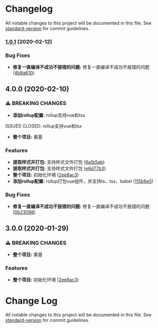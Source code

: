 # Changelog

All notable changes to this project will be documented in this file. See [standard-version](https://github.com/conventional-changelog/standard-version) for commit guidelines.

### [1.0.1](https://github.com/BengBu-YueZhang/custom-vue-ssr/compare/v4.0.0...v1.0.1) (2020-02-12)


### Bug Fixes

* **修复一直编译不成功不报错的问题:** 修复一直编译不成功不报错的问题 ([4b8a610](https://github.com/BengBu-YueZhang/custom-vue-ssr/commit/4b8a610ef0d38365fef9fbcd4e1ffe03dd753c0d))

## 4.0.0 (2020-02-10)


### ⚠ BREAKING CHANGES

* **添加rollup配置:** rollup支持vue和tsx

ISSUES CLOSED: rollup支持vue和tsx
* **整个项目:** 奠基

### Features

* **提取样式并打包:** 支持样式文件打包 ([6a1b5ab](https://github.com/SkyBlueFeet/skyui/commit/6a1b5ab174a97217a5f0fb7120cd579c91457f11))
* **提取样式并打包:** 支持样式文件打包 ([e6d77b3](https://github.com/SkyBlueFeet/skyui/commit/e6d77b3d9d67b36536bc4ebbd64440481ad53769))
* **整个项目:** 初始化环境 ([2ee8ac3](https://github.com/SkyBlueFeet/skyui/commit/2ee8ac35fe438e087eb1d599d92a9c9d772d9598))
* **添加rollup配置:** rollup打包vue组件，并支持ts、tsx、babel ([115b6e5](https://github.com/SkyBlueFeet/skyui/commit/115b6e5e69a306302c3f3c1119879a266193499d))


### Bug Fixes

* **修复一直编译不成功不报错的问题:** 修复一直编译不成功不报错的问题 ([0b23098](https://github.com/SkyBlueFeet/skyui/commit/0b230983ecc9aaa8b0167dea387aad7ecb594718))

## 3.0.0 (2020-01-29)


### ⚠ BREAKING CHANGES

* **整个项目:** 奠基

### Features

* **整个项目:** 初始化环境 ([2ee8ac3](https://github.com/SkyBlueFeet/skyui/commit/2ee8ac35fe438e087eb1d599d92a9c9d772d9598))

# Change Log

All notable changes to this project will be documented in this file. See [standard-version](https://github.com/conventional-changelog/standard-version) for commit guidelines.